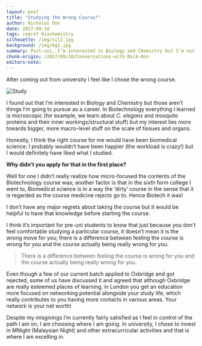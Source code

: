 ```yaml
---
layout: post
title: "Studying the Wrong Course?"
author: Nicholas Oon
date: 2017-09-10
tags: regret biochemistry
silhouette: /img/sil2.jpg
background: /img/bg2.jpg
summary: Post-uni, I’m interested in Biology and Chemistry but I’m not going to pursue them as a career.
chunk-origin: /2017/09/10/Conversations-with-Nick-Oon
editors-note: 
---
```


After coming out from university I feel like I chose the wrong course. 

![Study](https://kualistories.github.io/img/Study.jpg)

I found out that I’m interested in Biology and Chemistry but those aren’t things I’m going to pursue as a career. In Biotechnology everything I learned is microscopic (for example, we learn about *C. elegans* and mosquito proteins and their inner workings/structural stuff) but my interest lies more towards bigger, more macro-level stuff on the scale of tissues and organs. 

Honestly, I think the right course for me would have been biomedical science; I probably wouldn’t have been happier (the workload is crazy!) but I would definitely have liked what I studied. 

**Why didn’t you apply for that in the first place?**

Well for one I didn’t really realize how micro-focused the contents of the Biotechnology course was; another factor is that in the sixth form college I went to, Biomedical science is in a way the ‘dirty’ course in the sense that it is regarded as the course medicine rejects go to. Hence Biotech it was! 

I don’t have any major regrets about taking the course but it would be helpful to have that knowledge before starting the course. 

I think it’s important for pre-uni students to know that just because you don’t feel comfortable studying a particular course, it doesn’t mean it is the wrong move for you; there is a difference between feeling the course is wrong for you and the course actually being really wrong for you.

> There is a difference between feeling the course is wrong for you and the course actually being really wrong for you.

Even though a few of our current batch applied to Oxbridge and got rejected, some of us have discussed it and agreed that although Oxbridge are really esteemed places of learning, in London you get an education more focused on networking potential alongside your study life, which really contributes to you having more contacts in various areas. Your network is your net worth!

Despite my misgivings I’m currently fairly satisfied as I feel in control of the path I am on, I am choosing where I am going. In university, I chose to invest in MNight (Malaysian Night) and other extracurricular activities and that is where I am excelling in. 
